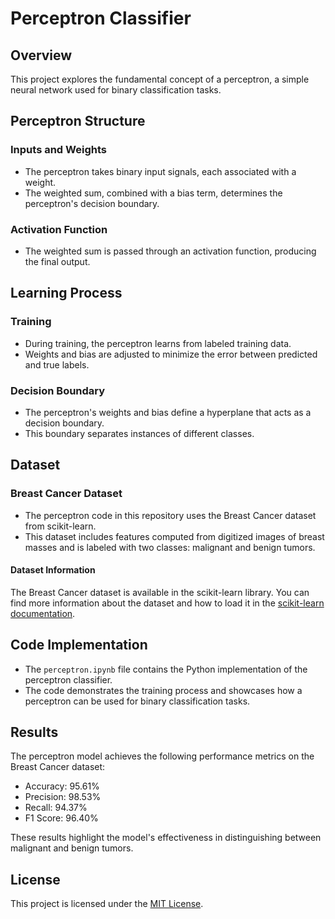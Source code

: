 # Perceptron Classifier

## Overview

This project explores the fundamental concept of a perceptron, a simple neural network used for binary classification tasks. 

## Perceptron Structure

### Inputs and Weights

- The perceptron takes binary input signals, each associated with a weight.
- The weighted sum, combined with a bias term, determines the perceptron's decision boundary.

### Activation Function

- The weighted sum is passed through an activation function, producing the final output.

## Learning Process

### Training

- During training, the perceptron learns from labeled training data.
- Weights and bias are adjusted to minimize the error between predicted and true labels.

### Decision Boundary

- The perceptron's weights and bias define a hyperplane that acts as a decision boundary.
- This boundary separates instances of different classes.

## Dataset

### Breast Cancer Dataset

- The perceptron code in this repository uses the Breast Cancer dataset from scikit-learn.
- This dataset includes features computed from digitized images of breast masses and is labeled with two classes: malignant and benign tumors.

#### Dataset Information

The Breast Cancer dataset is available in the scikit-learn library. You can find more information about the dataset and how to load it in the [scikit-learn documentation](https://scikit-learn.org/stable/datasets/toy_dataset.html#breast-cancer-dataset).

## Code Implementation

- The `perceptron.ipynb` file contains the Python implementation of the perceptron classifier.
- The code demonstrates the training process and showcases how a perceptron can be used for binary classification tasks.

## Results

The perceptron model achieves the following performance metrics on the Breast Cancer dataset:

- Accuracy: 95.61%
- Precision: 98.53%
- Recall: 94.37%
- F1 Score: 96.40%

These results highlight the model's effectiveness in distinguishing between malignant and benign tumors.

## License

This project is licensed under the [MIT License](LICENSE).
